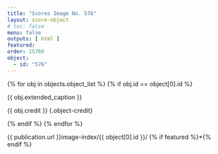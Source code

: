 ```yaml
---
title: "Scores Image No. 576"
layout: score-object
# toc: false
menu: false
outputs: [ html ]
featured: 
order: 15760
object:
  - id: "576"
---
```


{% for obj in objects.object_list %}
{% if obj.id == object[0].id %}

{{ obj.extended_caption }}

{{ obj.credit }} {.object-credit}

{% endif %}
{% endfor %}

<div class="object-credit object-url is-print-only">

{{ publication.url }}image-index/{{ object[0].id }}/ {% if featured %}*{% endif %}

</div>
